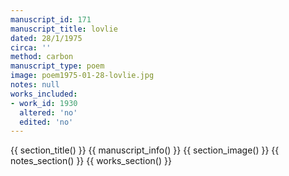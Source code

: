 ```yaml
---
manuscript_id: 171
manuscript_title: lovlie
dated: 28/1/1975
circa: ''
method: carbon
manuscript_type: poem
image: poem1975-01-28-lovlie.jpg
notes: null
works_included:
- work_id: 1930
  altered: 'no'
  edited: 'no'
---
```


{{ section_title() }}
{{ manuscript_info() }}
{{ section_image() }}
{{ notes_section() }}
{{ works_section() }}
